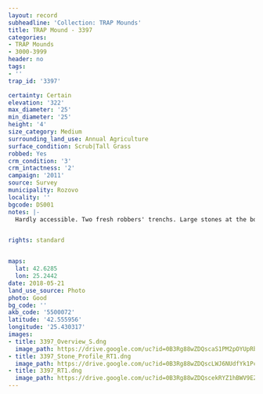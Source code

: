 ```yaml
---
layout: record
subheadline: 'Collection: TRAP Mounds'
title: TRAP Mound - 3397
categories:
- TRAP Mounds
- 3000-3999
header: no
tags:
- ''
trap_id: '3397'

certainty: Certain
elevation: '322'
max_diameter: '25'
min_diameter: '25'
height: '4'
size_category: Medium
surrounding_land_use: Annual Agriculture
surface_condition: Scrub|Tall Grass
robbed: Yes
crm_condition: '3'
crm_intactness: '2'
campaign: '2011'
source: Survey
municipality: Rozovo
locality: ''
bgcode: DS001
notes: |-
  Hardly accessible. Two fresh robbers' trenchs. Large stones at the bottom (probably from the chamber).


rights: standard


maps:
  lat: 42.6285
  lon: 25.2442
date: 2018-05-21
land_use_source: Photo
photo: Good
bg_code: ''
akb_code: '5500072'
latitude: '42.555956'
longitude: '25.430317'
images:
- title: 3397_Overview_S.dng
  image_path: https://drive.google.com/uc?id=0B3Rg88wZDQscaS1PM2pOYUpRbnM
- title: 3397_Stone_Profile_RT1.dng
  image_path: https://drive.google.com/uc?id=0B3Rg88wZDQscLWJ6NUdfYk1PcG8
- title: 3397_RT1.dng
  image_path: https://drive.google.com/uc?id=0B3Rg88wZDQscekRYZ1hBWV9EZGs
---
```

